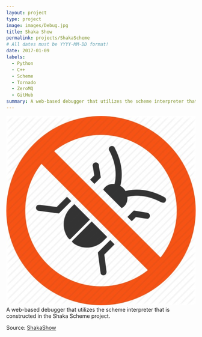 ```yaml
---
layout: project
type: project
image: images/Debug.jpg
title: Shaka Show
permalink: projects/ShakaScheme
# All dates must be YYYY-MM-DD format!
date: 2017-01-09
labels:
  - Python
  - C++
  - Scheme
  - Tornado
  - ZeroMQ
  - GitHub
summary: A web-based debugger that utilizes the scheme interpreter that is constructed in the Shaka Scheme project.
---
```

 
<img class="ui medium right floated rounded image" src="../images/Debug.jpg">
 A web-based debugger that utilizes the scheme interpreter that is constructed in the Shaka Scheme project.
 
Source: <a href="https://github.com/uhmanoa-transpiler-project/shaka-show"><i class="large github icon"></i>ShakaShow</a>

